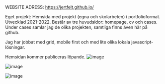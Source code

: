 WEBSITE ADRESS: https://jertfelt.github.io/

Eget projekt: Hemsida med projekt (egna och skolarbeten) i portfolioformat. Utvecklad 2021-2022. 
Består av tre huvudsidor: homepage, cv och cases. Under cases samlar jag de olika projekten, samtliga finns även här på github.

Jag har jobbat med grid, mobile first och med lite olika lokala javascript-lösningar.

Hemsidan kommer publiceras löpande.
![image](https://user-images.githubusercontent.com/30622818/148959493-603d881a-3f92-4188-9550-277752f7e455.png)

![image](https://user-images.githubusercontent.com/30622818/148959564-093fbf97-86b6-4a5f-9114-7b471bae4d3f.png)

![image](https://user-images.githubusercontent.com/30622818/148959591-81fc1f76-657b-4c08-9d5f-86bf35e7f856.png)


